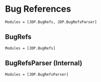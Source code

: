# Bug References

```@index
Modules = [JDP.BugRefs, JDP.BugRefsParser]
```

## BugRefs

```@autodocs
Modules = [JDP.BugRefs]
```

## BugRefsParser (Internal)

```@autodocs
Modules = [JDP.BugRefsParser]
```
